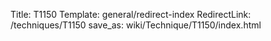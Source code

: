 Title: T1150
Template: general/redirect-index
RedirectLink: /techniques/T1150
save_as: wiki/Technique/T1150/index.html